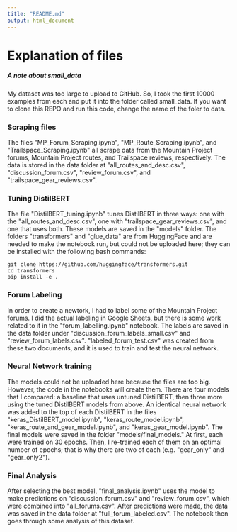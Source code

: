 ```yaml
---
title: "README.md"
output: html_document
---
```



# Explanation of files

##### A note about small_data
My dataset was too large to upload to GitHub. So, I took the first 10000 examples from each and put it into the folder called small_data. If you want to clone this REPO and run this code, change the name of the foler to data. 


### Scraping files

The files "MP_Forum_Scraping.ipynb", "MP_Route_Scraping.ipynb", and "Trailspace_Scraping.ipynb" all scrape data from the Mountain Project forums, Mountain Project routes, and Trailspace reviews, respectively. The data is stored in the data folder at "all_routes_and_desc.csv", "discussion_forum.csv", "review_forum.csv", and "trailspace_gear_reviews.csv". 



### Tuning DistilBERT

The file "DistilBERT_tuning.ipynb" tunes DistilBERT in three ways: one with the "all_routes_and_desc.csv", one with "trailspace_gear_reviews.csv", and one that uses both. These models are saved in the "models" folder. The folders "transformers" and "glue_data" are from HuggingFace and are needed to make the notebook run, but could not be uploaded here; they can be installed with the following bash commands:

```
git clone https://github.com/huggingface/transformers.git
cd transformers
pip install -e .
```



### Forum Labeling

In order to create a newtork, I had to label some of the Mountain Project forums. I did the actual labeling in Google Sheets, but there is some work related to it in the "forum_labelling.ipynb" notebook. The labels are saved in the data folder under "discussion_forum_labels_small.csv" and "review_forum_labels.csv". "labeled_forum_test.csv" was created from these two documents, and it is used to train and test the neural network. 



### Neural Network training

The models could not be uploaded here because the files are too big. However, the code in the notebooks will create them. There are four models that I compared: a baseline that uses untuned DistilBERT, then three more using the tuned DistilBERT models from above. An identical neural network was added to the top of each DistilBERT in the files "keras_DistilBERT_model.ipynb", "keras_route_model.ipynb", "keras_route_and_gear_model.ipynb", and "keras_gear_model.ipynb". The final models were saved in the folder "models/final_models." At first, each were trained on 30 epochs. Then, I re-trained each of them on an optimal number of epochs; that is why there are two of each (e.g. "gear_only" and "gear_only2").



### Final Analysis

After selecting the best model, "final_analysis.ipynb" uses the model to make predictions on "discussion_forum.csv" and "review_forum.csv", which were combined into "all_forums.csv". After predictions were made, the data was saved in the data folder at "full_forum_labeled.csv". The notebook then goes through some analysis of this dataset. 



